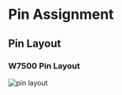 # **Pin Assignment**
## Pin Layout
### W7500 Pin Layout

![pin layout](../img/pin_layout.png=250px)
